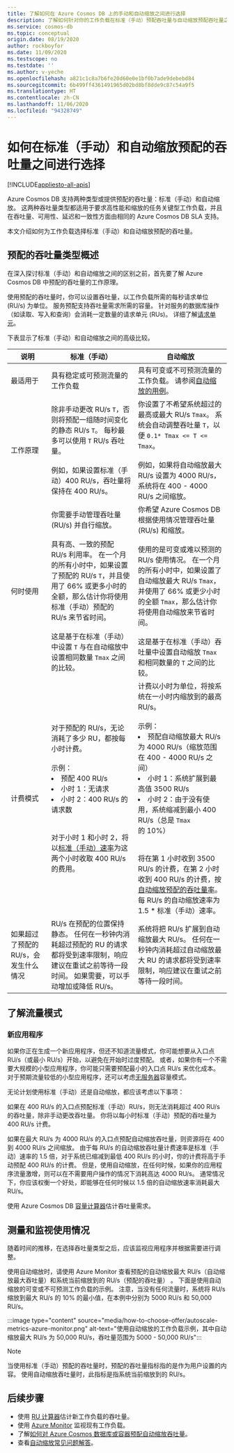 ```yaml
---
title: 了解如何在 Azure Cosmos DB 上的手动和自动缩放之间进行选择
description: 了解如何针对你的工作负载在标准（手动）预配吞吐量与自动缩放预配吞吐量之间进行选择。
ms.service: cosmos-db
ms.topic: conceptual
origin.date: 08/19/2020
author: rockboyfor
ms.date: 11/09/2020
ms.testscope: no
ms.testdate: ''
ms.author: v-yeche
ms.openlocfilehash: a821c1c8a7b6fe20d60e0e1bf0b7ade9debebd84
ms.sourcegitcommit: 6b499ff4361491965d02bd8bf8dde9c87c54a9f5
ms.translationtype: HT
ms.contentlocale: zh-CN
ms.lasthandoff: 11/06/2020
ms.locfileid: "94328749"
---
```

<!--Verified successfully-->
# <a name="how-to-choose-between-standard-manual-and-autoscale-provisioned-throughput"></a>如何在标准（手动）和自动缩放预配的吞吐量之间进行选择 
[!INCLUDE[appliesto-all-apis](includes/appliesto-all-apis.md)]

Azure Cosmos DB 支持两种类型或提供预配的吞吐量：标准（手动）和自动缩放。 这两种吞吐量类型都适用于要求高性能和缩放的任务关键型工作负载，并且在吞吐量、可用性、延迟和一致性方面由相同的 Azure Cosmos DB SLA 支持。

本文介绍如何为工作负载选择标准（手动）和自动缩放预配的吞吐量。 

## <a name="overview-of-provisioned-throughput-types"></a>预配的吞吐量类型概述
在深入探讨标准（手动）和自动缩放之间的区别之前，首先要了解 Azure Cosmos DB 中预配的吞吐量的工作原理。 

使用预配的吞吐量时，你可以设置吞吐量，以工作负载所需的每秒请求单位 (RU/s) 为单位。 服务预配支持吞吐量需求所需的容量。 针对服务的数据库操作（如读取、写入和查询）会消耗一定数量的请求单元 (RUs)。 详细了解[请求单元](request-units.md)。

下表显示了标准（手动）和自动缩放之间的高级比较。

|说明|标准（手动）|自动缩放|
|-------------|------|-------|
|最适用于|具有稳定或可预测流量的工作负载|具有可变或不可预测流量的工作负载。 请参阅[自动缩放的用例](provision-throughput-autoscale.md#use-cases-of-autoscale)。|
|工作原理|除非手动更改 RU/s `T`，否则将预配一组随时间变化的静态 RU/s `T`。 每秒最多可以使用 `T` RU/s 吞吐量。 <br/><br/>例如，如果设置标准（手动）400 RU/s，吞吐量将保持在 400 RU/s。|你设置了不希望系统超过的最高或最大 RU/s `Tmax`。 系统会自动调整吞吐量 `T`，以便 `0.1* Tmax <= T <= Tmax`。 <br/><br/>例如，如果将自动缩放最大 RU/s 设置为 4000 RU/s，系统将在 400 - 4000 RU/s 之间缩放。|
|何时使用|你需要手动管理吞吐量 (RU/s) 并自行缩放。<br/><br/>具有高、一致的预配 RU/s 利用率。 在一个月的所有小时中，如果设置了预配的 RU/s `T`，并且使用了 66% 或更多小时的全额，那么估计你将使用标准（手动）预配的 RU/s 来节省时间。<br/><br/>这是基于在标准（手动）中设置 `T` 与在自动缩放中设置相同数量 `Tmax` 之间的比较。 |你希望 Azure Cosmos DB 根据使用情况管理吞吐量 (RU/s) 和缩放。<br/><br/>使用的是可变或难以预测的 RU/s 使用情况。 在一个月的所有小时中，如果设置了自动缩放最大 RU/s `Tmax`，并使用了 66% 或更少小时的全额 `Tmax`，那么估计你将使用自动缩放来节省时间。<br/><br/>这是基于在标准（手动）吞吐量中设置自动缩放 `Tmax` 和相同数量的 `T` 之间的比较。|
|计费模式|对于预配的 RU/s，无论消耗了多少 RU，都按每小时计费。<br/><br/>示例： <li>预配 400 RU/s</li><li>小时 1：无请求</li><li>小时 2：400 RU/s 的请求数</li><br/><br/>对于小时 1 和小时 2，将以[标准（手动）速率](https://www.azure.cn/pricing/details/cosmos-db/)为这两个小时收取 400 RU/s 的费用。|计费以小时为单位，将按系统在一小时内缩放到的最高 RU/s。 <br/><br/>示例： <li>预配自动缩放最大 RU/s 为 4000 RU/s（缩放范围在 400 - 4000 RU/s 之间）</li><li>小时 1：系统扩展到最高值 3500 RU/s</li><li>小时 2：由于没有使用，系统缩减到最小 400 RU/s（总是 `Tmax` 的 10%）</li><br/><br/>将在第 1 小时收到 3500 RU/s 的计费，在第 2 小时收到 400 RU/s 的计费，按[自动缩放预配的吞吐量率](https://www.azure.cn/pricing/details/cosmos-db/)。 每 RU/s 的自动缩放速率为 1.5 * 标准（手动）速率。
|如果超过了预配的 RU/s，会发生什么情况|RU/s 在预配的位置保持静态。 任何在一秒钟内消耗超过预配的 RU 的请求都将受到速率限制，响应建议在重试之前等待一段时间。 如果需要，可以手动增加或降低 RU/s。| 系统将把 RU/s 扩展到自动缩放最大 RU/s。 任何在一秒钟内消耗超过自动缩放最大 RU 的请求都将受到速率限制，响应建议在重试之前等待一段时间。|

## <a name="understand-your-traffic-patterns"></a>了解流量模式

### <a name="new-applications"></a>新应用程序

如果你正在生成一个新应用程序，但还不知道流量模式，你可能想要从入口点 RU/s（或最小 RU/s）开始，以避免在开始时过度预配。 或者，如果你有一个不需要大规模的小型应用程序，你可能只需要预配最小的入口点 RU/s 来优化成本。 对于预期流量较低的小型应用程序，还可以考虑[无服务器](throughput-serverless.md)容量模式。

无论计划使用标准（手动）还是自动缩放，都应该考虑以下事项：

如果在 400 RU/s 的入口点预配标准（手动）RU/s，则无法消耗超过 400 RU/s 的吞吐量，除非手动更改吞吐量。 你将以每小时标准（手动）预配的吞吐量为 400 RU/s 计费。

如果在最大 RU/s 为 4000 RU/s 的入口点预配自动缩放吞吐量，则资源将在 400 到 4000 RU/s 之间缩放。 由于每 RU/s 的自动缩放吞吐量计费速率是标准（手动）速率的 1.5 倍，对于系统已缩减到最低 400 RU/s 的小时，你的计费将高于手动预配 400 RU/s 的计费。 但是，使用自动缩放，在任何时候，如果你的应用程序流量激增，则可以在不需要用户操作的情况下消耗高达 4000 RU/s。 通常情况下，你应该权衡一个好处，即能够在任何时候以 1.5 倍的自动缩放速率消耗最大 RU/s。

使用 Azure Cosmos DB [容量计算器](estimate-ru-with-capacity-planner.md)估计吞吐量需求。 

<!--Not Avaialble on ### Existing applications-->
<!--Not Available on  [Learn more](monitor-normalized-request-units.md#view-the-normalized-request-unit-consumption-metric)-->
<!--Not Avaialble on #### Examples-->
<!--Not Available on [normalized request unit consumption metric](monitor-normalized-request-units.md#view-the-normalized-request-unit-consumption-metric)-->
<!--Not Avaialble on #### How to calculate average utilization-->
## <a name="measure-and-monitor-your-usage"></a>测量和监视使用情况
随着时间的推移，在选择吞吐量类型之后，应该监视应用程序并根据需要进行调整。 

使用自动缩放时，请使用 Azure Monitor 查看预配的自动缩放最大 RU/s（自动缩放最大吞吐量）和系统当前缩放到的 RU/s（预配的吞吐量） 。 下面是使用自动缩放的可变或不可预测工作负载的示例。 注意，当没有任何流量时，系统将 RU/s 缩放到最大 RU/s 的 10% 的最小值，在本例中分别为 5000 RU/s 和 50,000 RU/s。 

:::image type="content" source="media/how-to-choose-offer/autoscale-metrics-azure-monitor.png" alt-text="使用自动缩放的工作负载示例，其中自动缩放最大 RU/s 为 50,000 RU/s，吞吐量范围为 5000 - 50,000 RU/s":::

> [!NOTE]
> 当使用标准（手动）预配的吞吐量时，预配的吞吐量指标指的是作为用户设置的内容。 使用自动缩放吞吐量时，此指标是指系统当前缩放到的 RU/s。

## <a name="next-steps"></a>后续步骤
* 使用 [RU 计算器](https://cosmos.azure.com/capacitycalculator/)估计新工作负载的吞吐量。
* 使用 [Azure Monitor](monitor-cosmos-db.md#view-operation-level-metrics-for-azure-cosmos-db) 监视现有工作负载。
* 了解[如何对 Azure Cosmos 数据库或容器预配自动缩放吞吐量](how-to-provision-autoscale-throughput.md)。
* 查看[自动缩放常见问题解答](autoscale-faq.md)。

<!-- Update_Description: update meta properties, wording update, update link -->